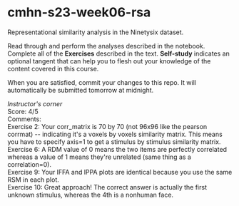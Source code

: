 # cmhn-s23-week06-rsa
Representational similarity analysis in the Ninetysix dataset.

Read through and perform the analyses described in the notebook. Complete all of the **Exercises** described in the text. **Self-study** indicates an optional tangent that can help you to flesh out your knowledge of the content covered in this course.

When you are satisfied, commit your changes to this repo. It will automatically be submitted tomorrow at midnight.

*Instructor's corner*  
Score: 4/5        
Comments:  
Exercise 2: Your corr_matrix is 70 by 70 (not 96x96 like the pearson corrmat) -- indicating it's a voxels by voxels similarity matrix. This means you have to specify axis=1 to get a stimulus by stimulus similarity matrix.    
Exercise 6: A RDM value of 0 means the two items are perfectly correlated whereas a value of 1 means they're unrelated (same thing as a correlation=0).   
Exercise 9: Your lFFA and lPPA plots are identical because you use the same RSM in each plot.   
Exercise 10: Great approach! The correct answer is actually the first unknown stimulus, whereas the 4th is a nonhuman face.   
